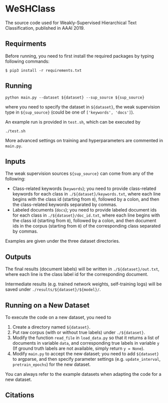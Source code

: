# WeSHClass

The source code used for Weakly-Supervised Hierarchical Text Classification, published in AAAI 2019.

## Requirments

Before running, you need to first install the required packages by typing following commands:

```
$ pip3 install -r requirements.txt
```

## Running

```
python main.py --dataset ${dataset} --sup_source ${sup_source}
```
where you need to specify the dataset in ```${dataset}```, the weak supervision type in ```${sup_source}``` (could be one of ```['keywords', 'docs']```).

An example run is provided in ```test.sh```, which can be executed by 
```
./test.sh
```

More advanced settings on training and hyperparameters are commented in ```main.py```.

## Inputs

The weak supervision sources ```${sup_source}``` can come from any of the following:
* Class-related keywords (```keywords```); you need to provide class-related keywords for each class in ```./${dataset}/keywords.txt```, where each line begins with the class id (starting from ```0```), followed by a colon, and then the class-related keywords separated by commas. 
* Labeled documents (```docs```); you need to provide labeled document ids for each class in ```./${dataset}/doc_id.txt```, where each line begins with the class id (starting from ```0```), followed by a colon, and then document ids in the corpus (starting from ```0```) of the corresponding class separated by commas. 

Examples are given under the three dataset directories.

## Outputs

The final results (document labels) will be written in ```./${dataset}/out.txt```, where each line is the class label id for the corresponding document.

Intermediate results (e.g. trained network weights, self-training logs) will be saved under ```./results/${dataset}/${model}/```.

## Running on a New Dataset

To execute the code on a new dataset, you need to 

1. Create a directory named ```${dataset}```.
2. Put raw corpus (with or without true labels) under ```./${dataset}```.
3. Modify the function ```read_file``` in ```load_data.py``` so that it returns a list of documents in variable ```data```, and corresponding true labels in variable ```y``` (If ground truth labels are not available, simply return ```y = None```).
4. Modify ```main.py``` to accept the new dataset; you need to add ```${dataset}``` to argparse, and then specify parameter settings (e.g. ```update_interval```, ```pretrain_epochs```) for the new dataset.

You can always refer to the example datasets when adapting the code for a new dataset.

## Citations
